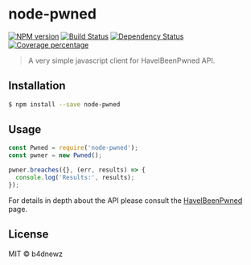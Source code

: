 # node-pwned
[![NPM version][npm-image]][npm-url] [![Build Status][travis-image]][travis-url] [![Dependency Status][daviddm-image]][daviddm-url] [![Coverage percentage][coveralls-image]][coveralls-url]
> A very simple javascript client for HaveIBeenPwned API.

## Installation

```sh
$ npm install --save node-pwned
```

## Usage

```js
const Pwned = require('node-pwned');
const pwner = new Pwned();

pwner.breaches({}, (err, results) => {
  console.log('Results:', results);
});
```

For details in depth about the API please consult the [HaveIBeenPwned](https://haveibeenpwned.com/API/v2) page.

## License

MIT © b4dnewz


[npm-image]: https://badge.fury.io/js/node-pwned.svg
[npm-url]: https://npmjs.org/package/node-pwned
[travis-image]: https://travis-ci.org/b4dnewz/node-pwned.svg?branch=master
[travis-url]: https://travis-ci.org/b4dnewz/node-pwned
[daviddm-image]: https://david-dm.org/b4dnewz/node-pwned.svg?theme=shields.io
[daviddm-url]: https://david-dm.org/b4dnewz/node-pwned
[coveralls-image]: https://coveralls.io/repos/b4dnewz/node-pwned/badge.svg
[coveralls-url]: https://coveralls.io/r/b4dnewz/node-pwned
